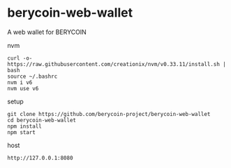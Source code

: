 # berycoin-web-wallet
A web wallet for BERYCOIN

nvm
```
curl -o- https://raw.githubusercontent.com/creationix/nvm/v0.33.11/install.sh | bash
source ~/.bashrc
nvm i v6
nvm use v6
```

setup
```
git clone https://github.com/berycoin-project/berycoin-web-wallet
cd berycoin-web-wallet
npm install
npm start
```

host
```
http://127.0.0.1:8080
````
